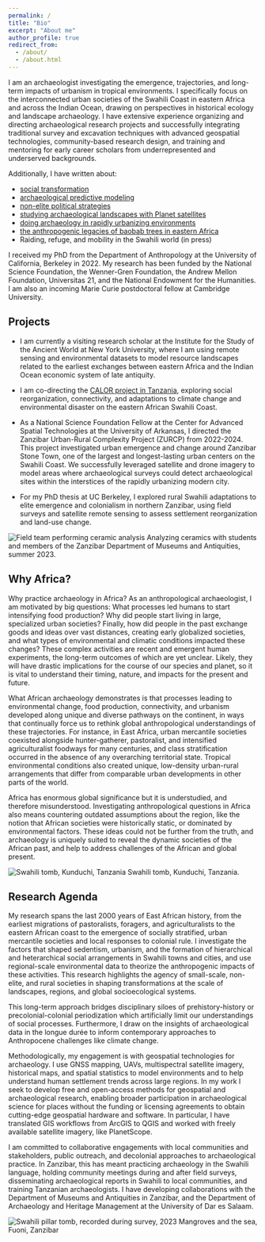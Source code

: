 ```yaml
---
permalink: /
title: "Bio"
excerpt: "About me"
author_profile: true
redirect_from: 
  - /about/
  - /about.html
---
```


I am an archaeologist investigating the emergence, trajectories, and long-term impacts of urbanism in tropical environments. I specifically focus on the interconnected urban societies of the Swahili Coast in eastern Africa and across the Indian Ocean, drawing on perspectives in historical ecology and landscape archaeology. I have extensive experience organizing and directing archaeological research projects and successfully integrating traditional survey and excavation techniques with advanced geospatial technologies, community-based research design, and training and mentoring for early career scholars from underrepresented and underserved backgrounds.

Additionally, I have written about:
* [social transformation](https://link.springer.com/article/10.1007/s10437-023-09523-y)
* [archaeological predictive modeling](https://journal.caa-international.org/articles/10.5334/jcaa.107)
* [non-elite political strategies](https://www.sciencedirect.com/science/article/pii/S0278416523000697)
* [studying archaeological landscapes with Planet satellites](https://link.springer.com/article/10.1007/s10816-024-09644-x)
* [doing archaeology in rapidly urbanizing environments](https://www.tandfonline.com/doi/full/10.1080/00934690.2024.2402962)
* [the anthropogenic legacies of baobab trees in eastern Africa](https://www.sciencedirect.com/science/article/pii/S0305440325001293)
* Raiding, refuge, and mobility in the Swahili world (in press)

I received my PhD from the Department of Anthropology at the University of California, Berkeley in 2022. My research has been funded by the National Science Foundation, the Wenner-Gren Foundation, the Andrew Mellon Foundation, Universitas 21, and the National Endowment for the Humanities. I am also an incoming Marie Curie postdoctoral fellow at Cambridge University.

## Projects
- I am currently a visiting research scholar at the Institute for the Study of the Ancient World at New York University, where I am using remote sensing and environmental datasets to model resource landscapes related to the earliest exchanges between eastern Africa and the Indian Ocean economic system of late antiquity.

- I am co-directing the [CALOR project in Tanzania](https://www.calorarchaeology.com), exploring social reorganization, connectivity, and adaptations to climate change and environmental disaster on the eastern African Swahili Coast.

- As a National Science Foundation Fellow at the Center for Advanced Spatial Technologies at the University of Arkansas, I directed the Zanzibar Urban-Rural Complexity Project (ZURCP) from 2022-2024. This project investigated urban emergence and change around Zanzibar Stone Town, one of the largest and longest-lasting urban centers on the Swahili Coast. We successfully leveraged satellite and drone imagery to model areas where archaeological surveys could detect archaeological sites within the interstices of the rapidly urbanizing modern city.

- For my PhD thesis at UC Berkeley, I explored rural Swahili adaptations to elite emergence and colonialism in northern Zanzibar, using field surveys and satellite remote sensing to assess settlement reorganization and land-use change.

![Field team performing ceramic analysis](DSC_7859.JPG)
Analyzing ceramics with students and members of the Zanzibar Department of Museums and Antiquities, summer 2023.

## Why Africa?
Why practice archaeology in Africa? As an anthropological archaeologist, I am motivated by big questions: What processes led humans to start intensifying food production? Why did people start living in large, specialized urban societies? Finally, how did people in the past exchange goods and ideas over vast distances, creating early globalized societies, and what types of environmental and climatic conditions impacted these changes? These complex activities are recent and emergent human experiments, the long-term outcomes of which are yet unclear. Likely, they will have drastic implications for the course of our species and planet, so it is vital to understand their timing, nature, and impacts for the present and future.

What African archaeology demonstrates is that processes leading to environmental change, food production, connectivity, and urbanism developed along unique and diverse pathways on the continent, in ways that continually force us to rethink global anthropological understandings of these trajectories. For instance, in East Africa, urban mercantile societies coexisted alongside hunter-gatherer, pastoralist, and intensified agriculturalist foodways for many centuries, and class stratification occurred in the absence of any overarching territorial state. Tropical environmental conditions also created unique, low-density urban-rural arrangements that differ from comparable urban developments in other parts of the world.

Africa has enormous global significance but it is understudied, and therefore misunderstood. Investigating anthropological questions in Africa also means countering outdated assumptions about the region, like the notion that African societies were historically static, or dominated by environmental factors. These ideas could not be further from the truth, and archaeology is uniquely suited to reveal the dynamic societies of the African past, and help to address challenges of the African and global present.

![Swahili tomb, Kunduchi, Tanzania](DSC_0095.JPG)
Swahili tomb, Kunduchi, Tanzania.

## Research Agenda 
My research spans the last 2000 years of East African history, from the earliest migrations of pastoralists, foragers, and agriculturalists to the eastern African coast to the emergence of socially stratified, urban mercantile societies and local responses to colonial rule. I investigate the factors that shaped sedentism, urbanism, and the formation of hierarchical and heterarchical social arrangements in Swahili towns and cities, and use regional-scale environmental data to theorize the anthropogenic impacts of these activities. This research highlights the agency of small-scale, non-elite, and rural societies in shaping transformations at the scale of landscapes, regions, and global socioecological systems.

This long-term approach bridges disciplinary siloes of prehistory-history or precolonial-colonial periodization which artificially limit our understandings of social processes. Furthermore, I draw on the insights of archaeological data in the longue durée to inform contemporary approaches to Anthropocene challenges like climate change.

Methodologically, my engagement is with geospatial technologies for archaeology. I use GNSS mapping, UAVs, multispectral satellite imagery, historical maps, and spatial statistics to model environments and to help understand human settlement trends across large regions. In my work I seek to develop free and open-access methods for geospatial and archaeological research, enabling broader participation in archaeological science for places without the funding or licensing agreements to obtain cutting-edge geospatial hardware and software. In particular, I have translated GIS workflows from ArcGIS to QGIS and worked with freely available satellite imagery, like PlanetScope.

I am committed to collaborative engagements with local communities and stakeholders, public outreach, and decolonial approaches to archaeological practice. In Zanzibar, this has meant practicing archaeology in the Swahili language, holding community meetings during and after field surveys, disseminating archaeological reports in Swahili to local communities, and training Tanzanian archaeologists. I have developing collaborations with the Department of Museums and Antiquities in Zanzibar, and the Department of Archaeology and Heritage Management at the University of Dar es Salaam.

![Swahili pillar tomb, recorded during survey, 2023](DSC_0156.JPG)
Mangroves and the sea, Fuoni, Zanzibar

